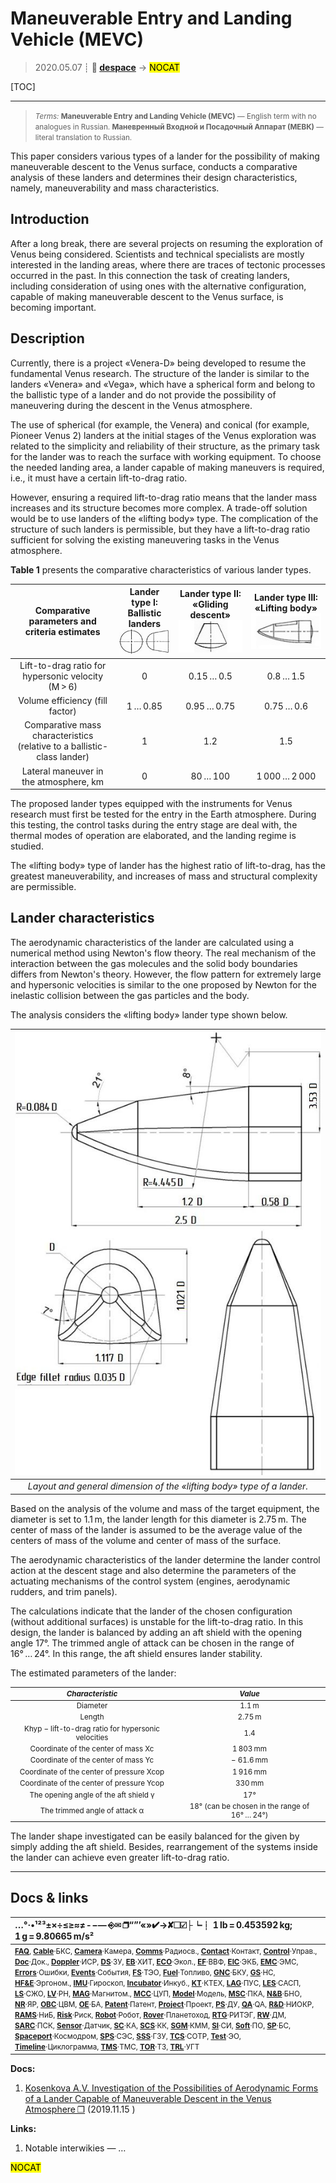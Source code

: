 # Maneuverable Entry and Landing Vehicle (MEVC)
> 2020.05.07 ┊ **🚀 [despace](index.md)** → **[](.md)** <mark>NOCAT</mark>

[TOC]

---

> <small>*Terms:* **Maneuverable Entry and Landing Vehicle (MEVC)** — English term with no analogues in Russian. **Маневренный Входной и Посадочный Аппарат (МЕВК)** — literal translation to Russian.</small>


This paper considers various types of a lander for the possibility of making maneuverable descent to the Venus surface, conducts a comparative analysis of these landers and determines their design characteristics, namely,  maneuverability and mass characteristics.


<p style="page-break-after:always"> </p>

## Introduction

After a long break, there are several projects on resuming the exploration of Venus being considered. Scientists and technical specialists are mostly interested in the landing areas, where there are traces of tectonic processes occurred in the past. In this connection the task of creating landers, including consideration of using ones with the alternative configuration, capable of making maneuverable descent to the Venus surface, is becoming important.

## Description

Currently, there is a project «Venera-D» being developed to resume the fundamental Venus research. The structure of the lander is similar to the landers «Venera» and «Vega», which have a spherical form and belong to the ballistic type of a lander and do not provide the possibility of maneuvering during the descent in the Venus atmosphere.

The use of spherical (for example, the Venera) and conical (for example, Pioneer Venus 2) landers at the initial stages of the Venus exploration was related to the simplicity and reliability of their structure, as the primary task for the lander was to reach the surface with working equipment. To choose the needed landing area, a lander capable of making maneuvers is required, i.e., it must have a certain lift-to-drag ratio. 

However, ensuring a required lift-to-drag ratio means that the lander mass increases and its structure becomes more complex. A trade-off solution would be to use landers of the «lifting body» type. The complication of the structure of such landers is permissible, but they have a lift-to-drag ratio sufficient for solving the existing maneuvering tasks in the Venus atmosphere.

**Table 1** presents the comparative characteristics of various lander types.

|Comparative parameters and criteria estimates|Lander type I: Ballistic landers<br>![ballisticlanders](f/project/mevc/ballisticlanders.jpg)|Lander type II: «Gliding descent»<br>![glidingdescent](f/project/mevc/glidingdescent.jpg)|Lander type III: «Lifting body»<br>![liftingbody](f/project/mevc/liftingbody.jpg)|
|:--:|:--:|:--:|:--:|
|Lift-to-drag ratio for hypersonic velocity (M > 6)|0|0.15 … 0.5|0.8 … 1.5|
|Volume efficiency (fill factor)|1 … 0.85|0.95 … 0.75|0.75 … 0.6|
|Comparative mass characteristics (relative to a ballistic-class lander)|1|1.2|1.5|
|Lateral maneuver in the atmosphere, km|0|80 … 100|1 000 … 2 000|

The proposed lander types equipped with the instruments for Venus research must first be tested for the entry in the Earth atmosphere. During this testing, the control tasks during the entry stage are deal with, the thermal modes of operation are elaborated, and the landing regime is studied.

The «lifting body» type of lander has the highest ratio of lift-to-drag, has the greatest maneuverability, and increases of mass and structural complexity are permissible.

## Lander characteristics

The aerodynamic characteristics of the lander are calculated using a numerical method using Newton's flow theory. The real mechanism of the interaction between the gas molecules and the solid body boundaries differs from Newton's theory. However, the flow pattern for extremely large and hypersonic velocities is similar to the one proposed by Newton for the inelastic collision between the gas particles and the body.

The analysis considers the «lifting body» lander type shown below.

|![mevc](f/project/mevc/mevc.jpg)|
|:--:|
|*Layout and general dimension of the «lifting body» type of a lander.*|

Based on the analysis of the volume and mass of the target equipment, the diameter is set to 1.1 m, the lander length for this diameter is 2.75 m. The center of mass of the lander is assumed to be the average value of the centers of mass of the volume and center of mass of the surface.

The aerodynamic characteristics of the lander determine the lander control action at the descent stage and also determine the parameters of the actuating mechanisms of the control system (engines, aerodynamic rudders, and trim panels).

The calculations indicate that the lander of the chosen configuration (without additional surfaces) is unstable for the lift-to-drag ratio. In this design, the lander is balanced by adding an aft shield with the opening angle 17°. The trimmed angle of attack can be chosen in the range of 16° … 24°. In this range, the aft shield ensures lander stability.



The estimated parameters of the lander:

<small>

|*Characteristic*|*Value*|
|:--:|:--:|
|Diameter|1.1 m|
|Length|2.75 m|
|Khyp − lift-to-drag ratio for hypersonic velocities|1.4|
|Coordinate of the center of mass Xc|1 803 mm|
|Coordinate of the center of mass Yc|− 61.6 mm|
|Coordinate of the center of pressure Xcop|1 916 mm|
|Coordinate of the center of pressure Ycop|330 mm|
|The opening angle of the aft shield γ|17°|
|The trimmed angle of attack α|18° (can be chosen in the range of 16° … 24°)|

</small>

The lander shape investigated can be easily balanced for the given   by simply adding the aft shield. Besides, rearrangement of the systems inside the lander can achieve even greater lift-to-drag ratio.



<p style="page-break-after:always"> </p>

---

## Docs & links
|…°·•¹²³±×÷≤≥≈≠ ‑ −— ⎆✉ ❐“”’«»✔→✘☐☑├┕┆ 1 lb = 0.453592 kg; 1 g = 9.80665 m/s²|
|:--|
|<small>**[FAQ](faq.md)**, **[Cable](cable.md)**·БКС, **[Camera](camera.md)**·Камера, **[Comms](comms.md)**·Радиосв., **[Contact](contact.md)**·Контакт, **[Control](control.md)**·Управ., **[Doc](doc.md)**·Док., **[Doppler](doppler.md)**·ИСР, **[DS](ds.md)**·ЗУ, **[EB](eb.md)**·ХИТ, **[ECO](ecology.md)**·Экол., **[EF](ef.md)**·ВВФ, **[ElC](elc.md)**·ЭКБ, **[EMC](emc.md)**·ЭМС, **[Errors](error.md)**·Ошибки, **[Events](event.md)**·События, **[FS](fs.md)**·ТЭО, **[Fuel](fuel.md)**·Топливо, **[GNC](gnc.md)**·БКУ, **[GS](scs.md)**·НС, **[HF&E](hfe.md)**·Эргоном., **[IMU](imu.md)**·Гироскоп, **[Incubator](incubator.md)**·Инкуб., **[KT](kt.md)**·КТЕХ, **[LAG](lag.md)**·ПУC, **[LES](les.md)**·САСП, **[LS](ls.md)**·СЖО, **[LV](lv.md)**·РН, **[MAG](mag.md)**·Магнитом., **[MCC](mcc.md)**·ЦУП, **[Model](model.md)**·Модель, **[MSC](sc.md)**·ПКА, **[N&B](nnb.md)**·БНО, **[NR](nr.md)**·ЯР, **[OBC](obc.md)**·ЦВМ, **[OE](oe.md)**·БА, **[Patent](патент.md)**·Патент, **[Project](project.md)**·Проект, **[PS](ps.md)**·ДУ, **[QA](quality.md)**·QA, **[R&D](rnd.md)**·НИОКР, **[RAMS](rams.md)**·НиБ, **[Risk](risk.md)**·Риск, **[Robot](robotics.md)**·Робот, **[Rover](rover.md)**·Планетоход, **[RTG](rtg.md)**·РИТЭГ, **[RW](rw.md)**·ДМ, **[SARC](sarc.md)**·ПСК, **[Sensor](sensor.md)**·Датчик, **[SC](sc.md)**·КА, **[SCS](scs.md)**·КК, **[SGM](sgm.md)**·КММ, **[SI](si.md)**·СИ, **[Soft](soft.md)**·ПО, **[SP](sp.md)**·БС, **[Spaceport](spaceport.md)**·Космодром, **[SPS](sps.md)**·СЭС, **[SSS](sss.md)**·ГЗУ, **[TCS](tcs.md)**·СОТР, **[Test](test.md)**·ЭО, **[Timeline](timeline.md)**·Циклограмма, **[TMS](tms.md)**·ТМС, **[TOR](tor.md)**·ТЗ, **[TRL](trl.md)**·УГТ</small>|

**Docs:**

   1. [Kosenkova A.V. Investigation of the Possibilities of Aerodynamic Forms of a Lander Capable of Maneuverable Descent in the Venus Atmosphere ❐](f/project/mevc/doc_20191115.pdf) (2019.11.15 )

**Links:**

   1. Notable interwikies — …

<mark>NOCAT</mark>
